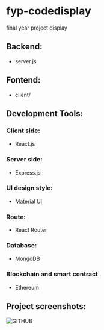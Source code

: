 # fyp-codedisplay
final year project display

## Backend:
* server.js

## Fontend:
* client/

## Development Tools:
### Client side:
* React.js
### Server side:
* Express.js
### UI design style:
* Material UI 
### Route:
* React Router
### Database:
* MongoDB
### Blockchain and smart contract
* Ethereum

## Project screenshots:
![GITHUB]( 圖片網址 "圖片名稱")
